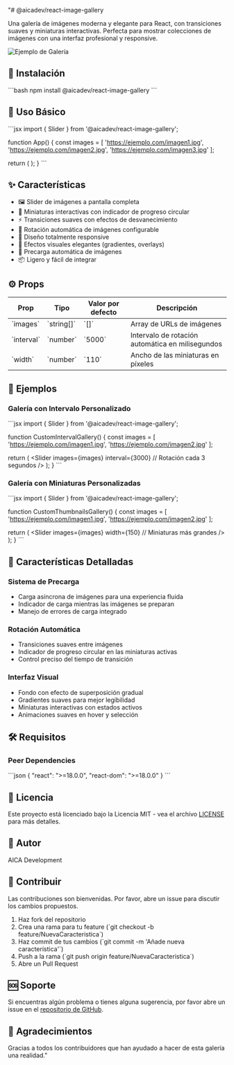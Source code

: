 "# @aicadev/react-image-gallery

Una galería de imágenes moderna y elegante para React, con transiciones suaves y miniaturas interactivas. Perfecta para mostrar colecciones de imágenes con una interfaz profesional y responsive.

![Ejemplo de Galería](https://via.placeholder.com/800x400)

## 🚀 Instalación

\`\`\`bash
npm install @aicadev/react-image-gallery
\`\`\`

## 📖 Uso Básico

\`\`\`jsx
import { Slider } from '@aicadev/react-image-gallery';

function App() {
const images = [
'https://ejemplo.com/imagen1.jpg',
'https://ejemplo.com/imagen2.jpg',
'https://ejemplo.com/imagen3.jpg'
];

return (
<Slider
      images={images}
      interval={5000}
      width={110}
    />
);
}
\`\`\`

## ✨ Características

- 🖼️ Slider de imágenes a pantalla completa
- 🎯 Miniaturas interactivas con indicador de progreso circular
- ⚡ Transiciones suaves con efectos de desvanecimiento
- 🔄 Rotación automática de imágenes configurable
- 📱 Diseño totalmente responsive
- 🎨 Efectos visuales elegantes (gradientes, overlays)
- 🚀 Precarga automática de imágenes
- 📦 Ligero y fácil de integrar

## ⚙️ Props

| Prop         | Tipo         | Valor por defecto | Descripción                                      |
| ------------ | ------------ | ----------------- | ------------------------------------------------ |
| \`images\`   | \`string[]\` | \`[]\`            | Array de URLs de imágenes                        |
| \`interval\` | \`number\`   | \`5000\`          | Intervalo de rotación automática en milisegundos |
| \`width\`    | \`number\`   | \`110\`           | Ancho de las miniaturas en píxeles               |

## 🎯 Ejemplos

### Galería con Intervalo Personalizado

\`\`\`jsx
import { Slider } from '@aicadev/react-image-gallery';

function CustomIntervalGallery() {
const images = [
'https://ejemplo.com/imagen1.jpg',
'https://ejemplo.com/imagen2.jpg'
];

return (
<Slider
images={images}
interval={3000} // Rotación cada 3 segundos
/>
);
}
\`\`\`

### Galería con Miniaturas Personalizadas

\`\`\`jsx
import { Slider } from '@aicadev/react-image-gallery';

function CustomThumbnailsGallery() {
const images = [
'https://ejemplo.com/imagen1.jpg',
'https://ejemplo.com/imagen2.jpg'
];

return (
<Slider
images={images}
width={150} // Miniaturas más grandes
/>
);
}
\`\`\`

## 🎨 Características Detalladas

### Sistema de Precarga

- Carga asíncrona de imágenes para una experiencia fluida
- Indicador de carga mientras las imágenes se preparan
- Manejo de errores de carga integrado

### Rotación Automática

- Transiciones suaves entre imágenes
- Indicador de progreso circular en las miniaturas activas
- Control preciso del tiempo de transición

### Interfaz Visual

- Fondo con efecto de superposición gradual
- Gradientes suaves para mejor legibilidad
- Miniaturas interactivas con estados activos
- Animaciones suaves en hover y selección

## 🛠️ Requisitos

### Peer Dependencies

\`\`\`json
{
\"react\": \">=18.0.0\",
\"react-dom\": \">=18.0.0\"
}
\`\`\`

## 📝 Licencia

Este proyecto está licenciado bajo la Licencia MIT - vea el archivo [LICENSE](LICENSE) para más detalles.

## 👥 Autor

AICA Development

## 🤝 Contribuir

Las contribuciones son bienvenidas. Por favor, abre un issue para discutir los cambios propuestos.

1. Haz fork del repositorio
2. Crea una rama para tu feature (\`git checkout -b feature/NuevaCaracteristica\`)
3. Haz commit de tus cambios (\`git commit -m 'Añade nueva característica'\`)
4. Push a la rama (\`git push origin feature/NuevaCaracteristica\`)
5. Abre un Pull Request

## 🆘 Soporte

Si encuentras algún problema o tienes alguna sugerencia, por favor abre un issue en el [repositorio de GitHub](https://github.com/tu-usuario/aicadev-react-gallery/issues).

## 🌟 Agradecimientos

Gracias a todos los contribuidores que han ayudado a hacer de esta galería una realidad."
